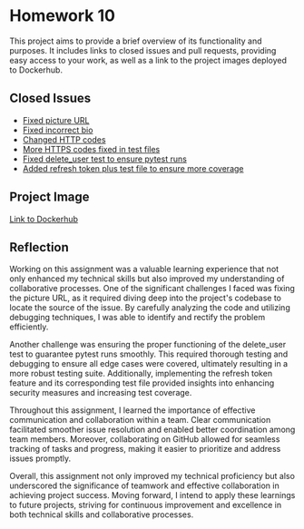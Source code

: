 # Homework 10

This project aims to provide a brief overview of its functionality and purposes. It includes links to closed issues and pull requests, providing easy access to your work, as well as a link to the project images deployed to Dockerhub.

## Closed Issues
- [Fixed picture URL](link_to_issue)
- [Fixed incorrect bio](link_to_issue)
- [Changed HTTP codes](link_to_issue)
- [More HTTPS codes fixed in test files](link_to_issue)
- [Fixed delete_user test to ensure pytest runs](link_to_issue)
- [Added refresh token plus test file to ensure more coverage](link_to_issue)

## Project Image
[Link to Dockerhub](link_to_dockerhub_image)

## Reflection

Working on this assignment was a valuable learning experience that not only enhanced my technical skills but also improved my understanding of collaborative processes. One of the significant challenges I faced was fixing the picture URL, as it required diving deep into the project's codebase to locate the source of the issue. By carefully analyzing the code and utilizing debugging techniques, I was able to identify and rectify the problem efficiently.

Another challenge was ensuring the proper functioning of the delete_user test to guarantee pytest runs smoothly. This required thorough testing and debugging to ensure all edge cases were covered, ultimately resulting in a more robust testing suite. Additionally, implementing the refresh token feature and its corresponding test file provided insights into enhancing security measures and increasing test coverage.

Throughout this assignment, I learned the importance of effective communication and collaboration within a team. Clear communication facilitated smoother issue resolution and enabled better coordination among team members. Moreover, collaborating on GitHub allowed for seamless tracking of tasks and progress, making it easier to prioritize and address issues promptly.

Overall, this assignment not only improved my technical proficiency but also underscored the significance of teamwork and effective collaboration in achieving project success. Moving forward, I intend to apply these learnings to future projects, striving for continuous improvement and excellence in both technical skills and collaborative processes.
